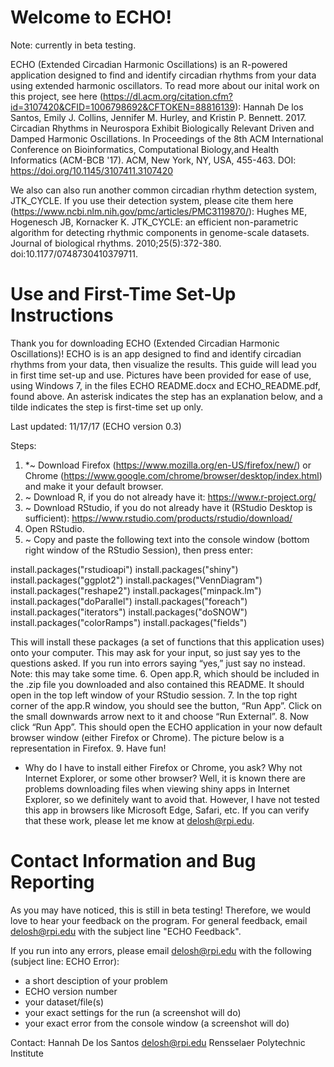 # Welcome to ECHO!

Note: currently in beta testing.

ECHO (Extended Circadian Harmonic Oscillations) is an R-powered application designed to find and identify circadian rhythms from your data using extended harmonic oscillators. To read more about our inital work on this project, see here (https://dl.acm.org/citation.cfm?id=3107420&CFID=1006798692&CFTOKEN=88816139): Hannah De los Santos, Emily J. Collins, Jennifer M. Hurley, and Kristin P. Bennett. 2017. Circadian Rhythms in Neurospora Exhibit Biologically Relevant Driven and Damped Harmonic Oscillations. In Proceedings of the 8th ACM International Conference on Bioinformatics, Computational Biology,and Health Informatics (ACM-BCB '17). ACM, New York, NY, USA, 455-463. DOI: https://doi.org/10.1145/3107411.3107420 

We also can also run another common circadian rhythm detection system, JTK_CYCLE. If you use their detection system, please cite them here (https://www.ncbi.nlm.nih.gov/pmc/articles/PMC3119870/): Hughes ME, Hogenesch JB, Kornacker K. JTK_CYCLE: an efficient non-parametric algorithm for detecting rhythmic components in genome-scale datasets. Journal of biological rhythms. 2010;25(5):372-380. doi:10.1177/0748730410379711.

# Use and First-Time Set-Up Instructions

Thank you for downloading ECHO (Extended Circadian Harmonic Oscillations)! ECHO is is an app designed to find and identify circadian rhythms from your data, then visualize the results. This guide will lead you in first time set-up and use. Pictures have been provided for ease of use, using Windows 7, in the files ECHO README.docx and ECHO_README.pdf, found above. An asterisk indicates the step has an explanation below, and a tilde indicates the step is first-time set up only.

Last updated: 11/17/17 (ECHO version 0.3)

Steps: 
1.	*~ Download Firefox (https://www.mozilla.org/en-US/firefox/new/) or Chrome (https://www.google.com/chrome/browser/desktop/index.html) and make it your default browser.
2.	~ Download R, if you do not already have it: https://www.r-project.org/
3.	~ Download RStudio, if you do not already have it (RStudio Desktop is sufficient): https://www.rstudio.com/products/rstudio/download/
4.	Open RStudio.
5.	~ Copy and paste the following text into the console window (bottom right window of the RStudio Session), then press enter:

install.packages("rstudioapi")
install.packages("shiny")
install.packages("ggplot2")
install.packages("VennDiagram")
install.packages("reshape2")
install.packages("minpack.lm")
install.packages("doParallel")
install.packages("foreach")
install.packages("iterators")
install.packages("doSNOW")
install.packages("colorRamps")
install.packages("fields")

This will install these packages (a set of functions that this application uses) onto your computer. This may ask for your input, so just say yes to the questions asked. If you run into errors saying “yes,” just say no instead. Note: this may take some time.
6.	Open app.R, which should be included in the .zip file you downloaded and also contained this README. It should open in the top left window of your RStudio session.
7.	In the top right corner of the app.R window, you should see the button, “Run App”. Click on the small downwards arrow next to it and choose “Run External”. 
8.	Now click “Run App”. This should open the ECHO application in your now default browser window (either Firefox or Chrome). The picture below is a representation in Firefox.
9.	Have fun!

* Why do I have to install either Firefox or Chrome, you ask? Why not Internet Explorer, or some other browser? Well, it is known there are problems downloading files when viewing shiny apps in Internet Explorer, so we definitely want to avoid that. However, I have not tested this app in browsers like Microsoft Edge, Safari, etc. If you can verify that these work, please let me know at delosh@rpi.edu.

# Contact Information and Bug Reporting

As you may have noticed, this is still in beta testing! Therefore, we would love to hear your feedback on the program. For general feedback, email delosh@rpi.edu with the subject line "ECHO Feedback".

If you run into any errors, please email delosh@rpi.edu with the following (subject line: ECHO Error): 
- a short desciption of your problem 
- ECHO version number 
- your dataset/file(s) 
- your exact settings for the run (a screenshot will do) 
- your exact error from the console window (a screenshot will do) 

Contact:
Hannah De los Santos
delosh@rpi.edu
Rensselaer Polytechnic Institute
